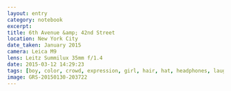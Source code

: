 ```yaml
--- 
layout: entry
category: notebook
excerpt:
title: 6th Avenue &amp; 42nd Street
location: New York City
date_taken: January 2015
camera: Leica M9
lens: Leitz Summilux 35mm f/1.4
date: 2015-03-12 14:29:23
tags: [boy, color, crowd, expression, girl, hair, hat, headphones, laughter, lipstick, man, new york, phone, soho, street corner]
image: GRS-20150130-203722
---
```

